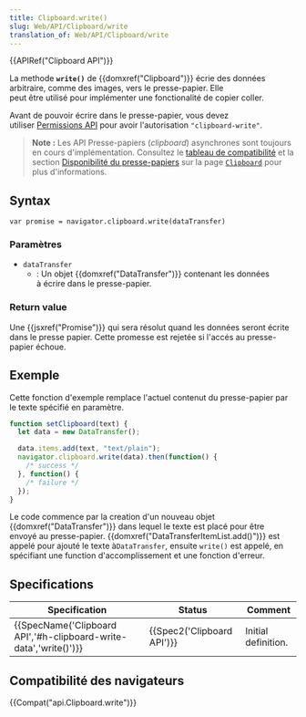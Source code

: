 ```yaml
---
title: Clipboard.write()
slug: Web/API/Clipboard/write
translation_of: Web/API/Clipboard/write
---
```

{{APIRef("Clipboard API")}}

La methode **`write()`** de {{domxref("Clipboard")}} écrie des données arbitraire, comme des images, vers le presse-papier. Elle peut être utilisé pour implémenter une fonctionalité de copier coller.

Avant de pouvoir écrire dans le presse-papier, vous devez utiliser [Permissions API](/en-US/docs/Web/API/Permissions_API) pour avoir l'autorisation `"clipboard-write"`.

> **Note :** Les API Presse-papiers (<i lang="en">clipboard</i>) asynchrones sont toujours en cours d'implémentation. Consultez le [tableau de compatibilité](#compatibilité_des_navigateurs) et la section [Disponibilité du presse-papiers](/fr/docs/Web/API/clipboard#disponibilité_du_presse-papiers) sur la page [`Clipboard`](https://developer.mozilla.org/fr/docs/Web/API/clipboard) pour plus d'informations.

## Syntax

    var promise = navigator.clipboard.write(dataTransfer)

### Paramètres

- `dataTransfer`
  - : Un objet {{domxref("DataTransfer")}} contenant les données à écrire dans le presse-papier.

### Return value

Une {{jsxref("Promise")}} qui sera résolut quand les données seront écrite dans le presse papier. Cette promesse est rejetée si l'accés au presse-papier échoue.

## Exemple

Cette fonction d'exemple remplace l'actuel contenut du presse-papier par le texte spécifié en paramètre.

```js
function setClipboard(text) {
  let data = new DataTransfer();

  data.items.add(text, "text/plain");
  navigator.clipboard.write(data).then(function() {
    /* success */
  }, function() {
    /* failure */
  });
}
```

Le code commence par la creation d'un nouveau objet {{domxref("DataTransfer")}} dans lequel le texte est placé pour être envoyé au presse-papier. {{domxref("DataTransferItemList.add()")}} est appelé pour ajouté le texte à`DataTransfer`, ensuite `write()` est appelé, en spécifiant une function d'accomplissement et une fonction d'erreur.

## Specifications

| Specification                                                                            | Status                               | Comment             |
| ---------------------------------------------------------------------------------------- | ------------------------------------ | ------------------- |
| {{SpecName('Clipboard API','#h-clipboard-write-data','write()')}} | {{Spec2('Clipboard API')}} | Initial definition. |

## Compatibilité des navigateurs

{{Compat("api.Clipboard.write")}}
